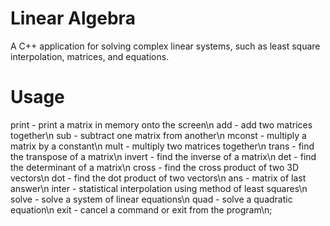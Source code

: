 # Linear Algebra
A C++ application for solving complex linear systems, such as least square interpolation, matrices, and equations.

# Usage
print - print a matrix in memory onto the screen\n
add - add two matrices together\n
sub - subtract one matrix from another\n
mconst - multiply a matrix by a constant\n
mult - multiply two matrices together\n
trans - find the transpose of a matrix\n
invert - find the inverse of a matrix\n
det - find the determinant of a matrix\n
cross - find the cross product of two 3D vectors\n
dot - find the dot product of two vectors\n
ans - matrix of last answer\n
inter - statistical interpolation using method of least squares\n
solve - solve a system of linear equations\n
quad - solve a quadratic equation\n
exit - cancel a command or exit from the program\n;